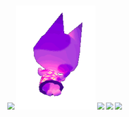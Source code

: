 ![](https://i.pinimg.com/originals/c0/69/cd/c069cd0359560d04c783d9c50127ae05.gif)
![](https://github.com/Darumin/Darumin/blob/master/floatingbob.gif?raw=true)
![](https://bestanimations.com/Animals/Mammals/Cats/cats/cute-kitty-animated-gif-11.gif)
![](https://media.tenor.com/images/ad10d5b1f5495310155e20bf7b49f2d4/tenor.gif)
![](https://i.gifer.com/origin/1c/1cd3ad75a586cbb813588dfe8f8a7a71_w200.gif)

<!--
**Darumin/Darumin** is a ✨ _special_ ✨ repository because its `README.md` (this file) appears on your GitHub profile.

Here are some ideas to get you started:

- 🔭 I’m currently working on ...
- 🌱 I’m currently learning ...
- 👯 I’m looking to collaborate on ...
- 🤔 I’m looking for help with ...
- 💬 Ask me about ...
- 📫 How to reach me: ...
- 😄 Pronouns: ...
- ⚡ Fun fact: ...
-->
